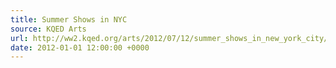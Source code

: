 ```yaml
---
title: Summer Shows in NYC
source: KQED Arts
url: http://ww2.kqed.org/arts/2012/07/12/summer_shows_in_new_york_city/
date: 2012-01-01 12:00:00 +0000
---
```

